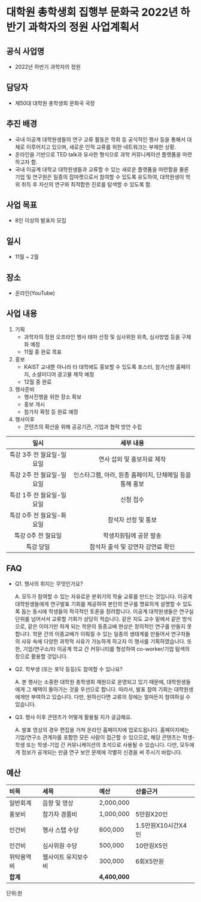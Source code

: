 
대학원 총학생회 집행부 문화국 2022년 하반기 과학자의 정원 사업계획서
===

## 공식 사업명
- 2022년 하반기 과학자의 정원

## 담당자
- 제50대 대학원 총학생회 문화국 국장

## 추진 배경
- 국내 이공계 대학원생들의 연구 교류 활동은 학회 등 공식적인 행사 등을 통해서 대체로 이루어지고 있으며, 새로운 인적 교류를 위한 네트워크는 부재한 상황.
- 온라인을 기반으로 TED talk과 유사한 형식으로 과학 커뮤니케이션 플랫폼을 마련하고자 함.
- 국내 이공계 대학교 대학원생들과 교류할 수 있는 새로운 플랫폼을 마련함을 물론 기업 및 연구원은 일종의 잡마켓으로서 참여할 수 있도록 유도하여, 대학원생이 학위 취득 후 자신의 연구와 최적합한 진로를 탐색할 수 있도록 함.

## 사업 목표
- 8인 이상의 발표자 모집

## 일시
- 11월 ~ 2월

## 장소
- 온라인(YouTube)

## 사업 내용
1.  기획
    -   과학자의 정원 오프라인 행사 테마 선정 및 심사위원 위촉, 심사방법 등을 구체화 예정
    -   11월 중 완료 목표
2.  홍보
    -   KAIST 교내뿐 아니라 타 대학에도 홍보할 수 있도록 포스터, 참가신청 홈페이지, 소셜미디어 광고물 제작 예정
    -   12월 중 완료
3.  행사준비
    -   행사진행을 위한 장소 확보
    -   홍보 개시
    -   참가자 확정 등 완료 예정
4.  행사이후
    - 콘텐츠의 확산을 위해 공공기관, 기업과 협력 방안 수립
    
|  **일시** | **세부 내용** |
|:----------:|:------------:|
|특강 3주 전 월요일-일요일 | 연사 섭외 및 홍보자료 제작 |
|특강 2주 전 월요일-일요일 | 인스타그램, 아라, 원총 홈페이지, 단체메일 등을 통해 홍보 |
|특강 1주 전 월요일-일요일 | 신청 접수 |
|특강 0주 전 월요일-화요일 | 참석자 선정 및 통보 |
|특강 0주 전 월요일 | 학생지원팀에 공문 발송 |
|특강 당일 | 참석자 출석 및 강연자 강연료 확인 |


## FAQ
- Q1. 행사의 취지는 무엇인가요?

    A. 모두가 참여할 수 있는 자유로운 분위기의 학술 교류를 만드는 것입니다. 이공계 대학원생들에게 연구발표 기회를 제공하여 본인의 연구를 명료하게 설명할 수 있도록 돕는 동시에 학생들의 적극적인 토론을 장려합니다. 이공계 대학원생들은 연구실 단위를 넘어서서 교류할 기회가 상당히 적습니다. 같은 지도 교수 밑에서 같은 방식으로, 같은 이야기만 하게 되는 학문의 동종교배 현상은 창의적인 연구를 만들지 못합니다. 학문 간의 이종교배가 이뤄질 수 있는 일종의 생태계를 만들어서 연구자들의 사유 속에 다양한 과학적 사유가 가능하게 하고자 이 행사를 기획하였습니다. 또한, 기업/연구소/타 이공계 학교 간 커뮤니티를 형성하여 co-worker/기업 탐색의 장으로 활용할 것입니다.

- Q2. 학부생 (또는 포닥 등등)도 참여할 수 있나요? 

    A. 본 행사는 소중한 대학원 총학생회 재원으로 운영되고 있기 때문에, 대학원생들에게 그 혜택이 돌아가는 것을 우선으로 합니다. 따라서, 발표 참여 기회는 대학원생에게만 부여하고 있습니다. 다만, 원하신다면 교류의 장에는 얼마든지 참여하실 수 있습니다.

- Q3. 행사 이후 콘텐츠가 어떻게 활용될 지가 궁금해요.

    A. 발표 영상의 경우 편집을 거쳐 온라인 홈페이지에 업로드됩니다. 홈페이지에는 기업/연구소 관계자를 포함한 모든 사람이 접근할 수 있으므로, 해당 콘텐츠는 학생-학생 또는 학생-기업 간 커뮤니케이션의 초석으로 사용될 수 있습니다. 다만, 모두에게 정보가 공개되는 만큼 연구 보안 문제에 각별히 신경을 써 주시기 바랍니다.


## 예산
|  **비목** |   **세목**   | **예산** | **산출근거** |
|:-----------|:--------------------|:----------|:-----------------|
| 일반회계  | 음향 및 영상       | 2,000,000 |     |
| 홍보비     | 참가자 경품비       | 1,000,000 | 5만원X20인       |
| 인건비     | 행사 스탭 수당      | 600,000   | 1.5만원X10시간X4인 |
| 인건비 | 심사위원 수당 | 500,000   | 10만원X5인        |
| 위탁용역비 | 웹사이트 유지보수비 | 300,000   | 6회X5만원        |
| **합계**       |                     | **4,400,000** |                  |

단위:원
